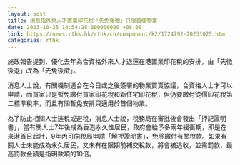 ```yaml
---
layout: post
title: 消息指外來人才置業印花稅「先免後徵」只限首個物業
date: 2023-10-25 14:54:28.000000000 +08:00
link: https://news.rthk.hk/rthk/ch/component/k2/1724792-20231025.htm
categories: rthk
---
```


施政報告提到，優化去年為合資格外來人才退還在港置業印花稅的安排，由「先徵後退」改為「先免後徵」。

消息人士說，有關機制適合在今日或之後簽署的物業買賣協議，合資格人士才可以申請，而買家只是暫免繳付買家印花稅和新住宅印花稅，但仍要繳付從價印花稅第二標準稅率，而且有關暫免安排只適用於首個物業。

為了防止相關人士逃稅或避稅，消息人士說，稅務局在審批後會發出「押記證明書」，當有關人士7年後成為香港永久性居民，政府會給予多兩年緩衝期，即是在來港首日起計，9年內可向稅局申請「解押證明書」，免除繳付有關稅款。如果有關人士未能成為永久居民，又未有在限期前補交稅款，將會被追收，並需罰款，最高罰款金額是指明款項的10倍。
